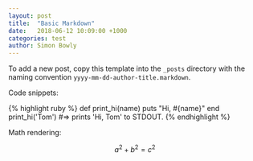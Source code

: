 ```yaml
---
layout: post
title:  "Basic Markdown"
date:   2018-06-12 10:09:00 +1000
categories: test
author: Simon Bowly
---
```


To add a new post, copy this template into the `_posts` directory with the naming convention `yyyy-mm-dd-author-title.markdown`.

Code snippets:

{% highlight ruby %}
def print_hi(name)
  puts "Hi, #{name}"
end
print_hi('Tom')
#=> prints 'Hi, Tom' to STDOUT.
{% endhighlight %}

Math rendering:

$$a^2 + b^2 = c^2$$

